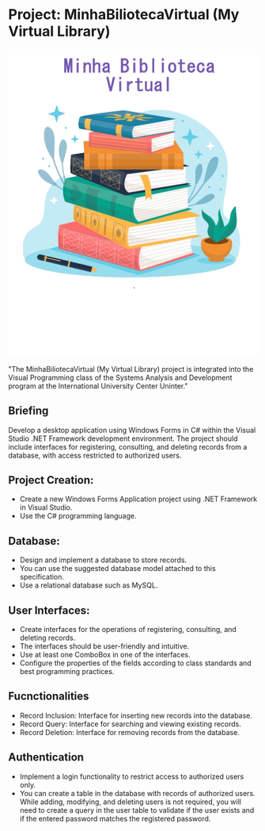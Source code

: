 # Project: MinhaBiliotecaVirtual (My Virtual Library)

 
<p align="center">
  <img  src="https://github.com/denissongomes/MinhaBiliotecaVirtual/blob//master/Recursos/splash.png?raw=true">
</p>

"The MinhaBiliotecaVirtual (My Virtual Library) project is integrated into the Visual Programming class of the Systems Analysis and Development program at the International University Center Uninter."

## Briefing

Develop a desktop application using Windows Forms in C# within the Visual Studio .NET Framework development environment. The project should include interfaces for registering, consulting, and deleting records from a database, with access restricted to authorized users.

## Project Creation:
- Create a new Windows Forms Application project using .NET Framework in Visual Studio.
- Use the C# programming language.

## Database:
- Design and implement a database to store records.
- You can use the suggested database model attached to this specification.
- Use a relational database such as MySQL.
  
## User Interfaces:
- Create interfaces for the operations of registering, consulting, and deleting records.
- The interfaces should be user-friendly and intuitive.
- Use at least one ComboBox in one of the interfaces.
- Configure the properties of the fields according to class standards and best programming practices.

## Fucnctionalities
- Record Inclusion: Interface for inserting new records into the database.
- Record Query: Interface for searching and viewing existing records.
- Record Deletion: Interface for removing records from the database.

## Authentication
- Implement a login functionality to restrict access to authorized users only.
- You can create a table in the database with records of authorized users. While adding, modifying, and deleting users is not required, you will need to create a query in the user table to validate if the user exists and if the entered password matches the registered password.
